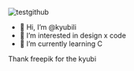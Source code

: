 ![testgithub](https://user-images.githubusercontent.com/93552754/207045165-81cb9c81-98d7-4858-ad26-10881371f0eb.png)

- 👋 Hi, I’m @kyubili
- 👀 I’m interested in design x code
- 🌱 I’m currently learning C

Thank freepik for the kyubi
